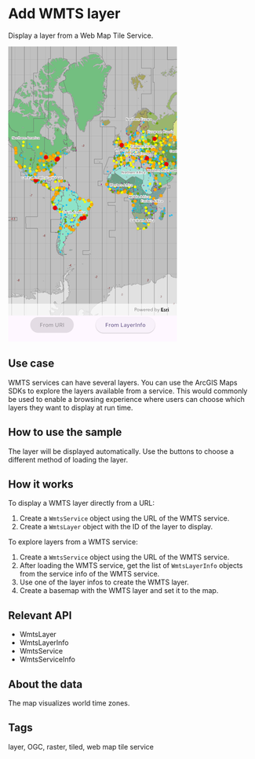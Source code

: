 # Add WMTS layer

Display a layer from a Web Map Tile Service.

![Image of add WMTS layer](add_wmts_layer.png)

## Use case

WMTS services can have several layers. You can use the ArcGIS Maps SDKs to explore the layers available from a service. This would commonly be used to enable a browsing experience where users can choose which layers they want to display at run time.

## How to use the sample

The layer will be displayed automatically. Use the buttons to choose a different method of loading the layer.

## How it works

To display a WMTS layer directly from a URL:

1. Create a `WmtsService` object using the URL of the WMTS service.
2. Create a `WmtsLayer` object with the ID of the layer to display.

To explore layers from a WMTS service:

1. Create a `WmtsService` object using the URL of the WMTS service.
2. After loading the WMTS service, get the list of `WmtsLayerInfo` objects from the service info of the WMTS service.
3. Use one of the layer infos to create the WMTS layer.
4. Create a basemap with the WMTS layer and set it to the map.

## Relevant API

* WmtsLayer
* WmtsLayerInfo
* WmtsService
* WmtsServiceInfo

## About the data

The map visualizes world time zones.

## Tags

layer, OGC, raster, tiled, web map tile service
